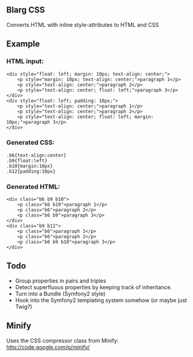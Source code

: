Blarg CSS
--------------

Converts HTML with inline style-attributes to HTML and CSS

## Example

### HTML input:

    <div style="float: left; margin: 10px; text-align: center;">
        <p style="margin: 10px; text-align: center;">paragraph 1</p>
        <p style="text-align: center;">paragraph 2</p>
        <p style="text-align: center; float: left;">paragraph 3</p>
    </div>
    <div style="float: left; padding: 10px;">
        <p style="text-align: center;">paragraph 1</p>
        <p style="text-align: center;">paragraph 2</p>
        <p style="text-align: center; float: left; margin: 10px;">paragraph 3</p>
    </div>

### Generated CSS:

    .b6{text-align:center}
    .b9{float:left}
    .b10{margin:10px}
    .b12{padding:10px}

### Generated HTML:

    <div class="b6 b9 b10">
        <p class="b6 b10">paragraph 1</p>
        <p class="b6">paragraph 2</p>
        <p class="b6 b9">paragraph 3</p>
    </div>
    <div class="b9 b12">
        <p class="b6">paragraph 1</p>
        <p class="b6">paragraph 2</p>
        <p class="b6 b9 b10">paragraph 3</p>
    </div>

## Todo

* Group properties in pairs and triples
* Detect superfluous properties by keeping track of inheritance.
* Turn into a Bundle (Symfony2 style)
* Hook into the Symfony2 templating system somehow (or maybe just Twig?)

## Minify

Uses the CSS compressor class from Minify: http://code.google.com/p/minify/